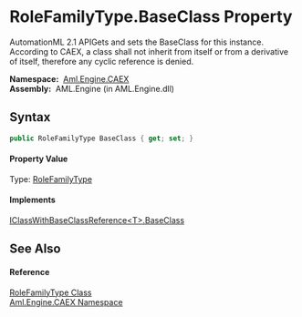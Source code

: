 RoleFamilyType.BaseClass Property
=================================
AutomationML 2.1 APIGets and sets the BaseClass for this instance. According to CAEX, a class shall not inherit from itself or from a derivative of itself, therefore any cyclic reference is denied.

  **Namespace:**  [Aml.Engine.CAEX][1]  
  **Assembly:**  AML.Engine (in AML.Engine.dll)

Syntax
------

```csharp
public RoleFamilyType BaseClass { get; set; }
```

#### Property Value
Type: [RoleFamilyType][2]
#### Implements
[IClassWithBaseClassReference&lt;T>.BaseClass][3]  


See Also
--------

#### Reference
[RoleFamilyType Class][2]  
[Aml.Engine.CAEX Namespace][1]  

[1]: ../README.md
[2]: README.md
[3]: ../IClassWithBaseClassReference_1/BaseClass.md
[4]: https://www.automationml.org
[5]: ../../icons/logoShade.png